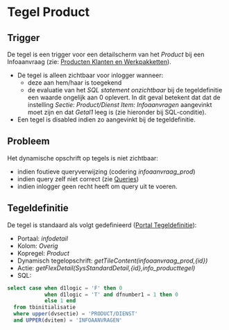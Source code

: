 # Tegel Product

## Trigger

De tegel is een trigger voor een detailscherm van het *Product* bij een Infoaanvraag (zie: [Producten Klanten en Werkpakketten](/docs/instellen_inrichten/producten_klanten_werkpakketten.md)).

  * De tegel is alleen zichtbaar voor inlogger wanneer: 
    * deze aan hem/haar is toegekend 
    * de evaluatie van het *SQL statement onzichtbaar* bij de tegeldefinitie een waarde ongelijk aan 0 oplevert. In dit geval betekent dat dat de instelling *Sectie: Product/Dienst Item: Infoaanvragen* aangevinkt moet zijn en dat *Getal1* leeg is (zie hieronder bij SQL-conditie).
  * Een tegel is disabled indien zo aangevinkt bij de tegeldefinitie.

## Probleem

Het dynamische opschrift op tegels is niet zichtbaar:

  * indien foutieve queryverwijzing (codering *infoaanvraag_prod*) 
  * indien query zelf niet correct (zie [Queries](/docs/instellen_inrichten/queries.md))
  * indien inlogger geen recht heeft om query uit te voeren.

## Tegeldefinitie

De tegel is standaard als volgt gedefinieerd ([Portal Tegeldefinitie](/docs/instellen_inrichten/portaldefinitie/portal_tegel.md)):

  * Portaal: *infodetail*
  * Kolom: *Overig*
  * Kopregel: *Product*
  * Dynamisch tegelopschrift: *getTileContent(infoaanvraag_prod,{id})*
  * Actie: *getFlexDetail(SysStandardDetail,{id},info_producttegel)*
  * SQL: 
```sql
select case when d1logic = 'F' then 0 
            when d1logic = 'T' and dfnumber1 = 1 then 0 
            else 1 end 
  from tbinitialisatie 
  where upper(dvsectie) = 'PRODUCT/DIENST' 
  and UPPER(dvitem) = 'INFOAANVRAGEN'
```

